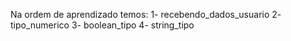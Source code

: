 Na ordem de aprendizado temos: 
1- recebendo_dados_usuario
2- tipo_numerico
3- boolean_tipo
4- string_tipo
